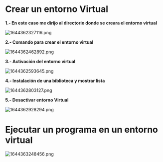 # Crear un entorno Virtual

**1.- En este caso me dirijo al directorio donde se creara el entorno virtual**

![1644362327116.png](image/EntornoVirtual/1644362327116.png)

**2.- Comando para crear el entorno virtual**

![1644362462892.png](image/EntornoVirtual/1644362462892.png)

**3.- Activación del entorno virtual**

![1644362593645.png](image/EntornoVirtual/1644362593645.png)

**4.- Instalación de una biblioteca y mostrar lista**

![1644362803127.png](image/EntornoVirtual/1644362803127.png)

**5.- Desactivar entorno Virtual**

![1644362928294.png](image/EntornoVirtual/1644362928294.png)

# Ejecutar un programa en un entorno virtual

![1644363248456.png](image/EntornoVirtual/1644363248456.png)
